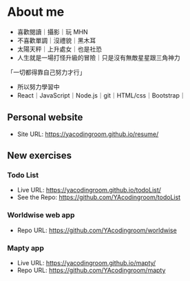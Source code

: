 # About me

- 喜歡閱讀｜攝影｜玩 MHN
- 不喜歡單調｜沒禮貌｜黑木耳
- 太陽天秤｜上升處女｜也是社恐
- 人生就是一場打怪升級的冒險｜只是沒有無敵星星跟三角神力

「一切都得靠自己努力才行」

- 所以努力學習中
- React｜JavaScript｜Node.js｜git｜HTML/css｜Bootstrap｜

## Personal website
- Site URL: https://yacodingroom.github.io/resume/

## New exercises
### Todo List
- Live URL: https://yacodingroom.github.io/todoList/
- See the Repo: https://github.com/YAcodingroom/todoList
### Worldwise web app
- Repo URL: https://github.com/YAcodingroom/worldwise
### Mapty app
- Live URL: https://yacodingroom.github.io/mapty/
- Repo URL: https://github.com/YAcodingroom/mapty
